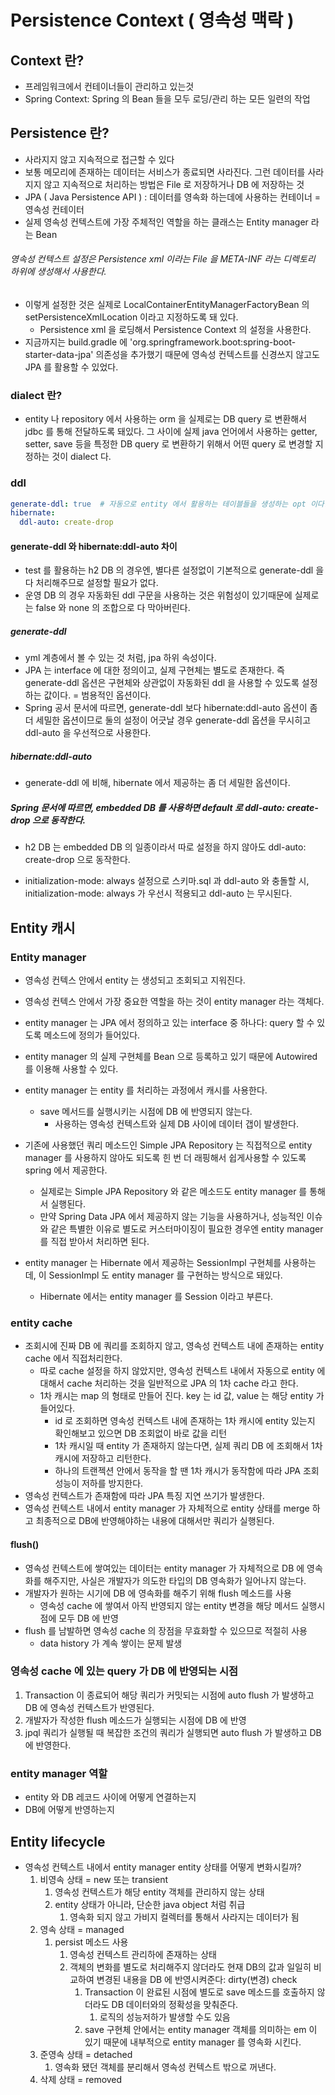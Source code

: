 # Persistence Context ( 영속성 맥락 )
## Context 란?
- 프레임워크에서 컨테이너들이 관리하고 있는것
- Spring Context: Spring 의 Bean 들을 모두 로딩/관리 하는 모든 일련의 작업

## Persistence 란?
- 사라지지 않고 지속적으로 접근할 수 있다
- 보통 메모리에 존재하는 데이터는 서비스가 종료되면 사라진다. 그런 데이터를 사라지지 않고 지속적으로 처리하는 방법은 File 로 저장하거나 DB 에 저장하는 것
- JPA ( Java Persistence API ) : 데이터를 영속화 하는데에 사용하는 컨테이너 = 영속성 컨테이터
- 실제 영속성 컨텍스트에 가장 주체적인 역할을 하는 클래스는 Entity manager 라는 Bean

###### 영속성 컨텍스트 설정은 Persistence xml 이라는 File 을 META-INF 라는 디렉토리 하위에 생성해서 사용한다.
- 이렇게 설정한 것은 실제로 LocalContainerEntityManagerFactoryBean 의 setPersistenceXmlLocation 이라고 지정하도록 돼 있다.
  - Persistence xml 을 로딩해서 Persistence Context 의 설정을 사용한다.
- 지금까지는 build.gradle 에 'org.springframework.boot:spring-boot-starter-data-jpa' 의존성을 추가했기 때문에 영속성 컨텍스트를 신경쓰지 않고도 JPA 를 활용할 수 있었다.

### dialect 란?
- entity 나 repository 에서 사용하는 orm 을 실제로는 DB query 로 변환해서 jdbc 를 통해 전달하도록 돼있다. 그 사이에 실제 java 언어에서 사용하는 getter, setter, save 등을 특정한 DB query 로 변환하기 위해서 어떤 query 로 변경할 지 정하는 것이 dialect 다.

### ddl
```yaml
generate-ddl: true  # 자동으로 entity 에서 활용하는 테이블들을 생성하는 opt 이다. default 는 false 다.
hibernate:
  ddl-auto: create-drop
```

#### generate-ddl 와 hibernate:ddl-auto 차이
- test 를 활용하는 h2 DB 의 경우엔, 별다른 설정없이 기본적으로 generate-ddl 을 다 처리해주므로 설정할 필요가 없다. 
- 운영 DB 의 경우 자동화된 ddl 구문을 사용하는 것은 위험성이 있기때문에 실제로는 false 와 none 의 조합으로 다 막아버린다.

##### generate-ddl
- yml 계층에서 볼 수 있는 것 처럼, jpa 하위 속성이다.
- JPA 는 interface 에 대한 정의이고, 실제 구현체는 별도로 존재한다. 즉 generate-ddl 옵션은 구현체와 상관없이 자동화된 ddl 을 사용할 수 있도록 설정하는 값이다. = 범용적인 옵션이다.
- Spring 공서 문서에 따르면, generate-ddl 보다 hibernate:ddl-auto 옵션이 좀 더 세밀한 옵션이므로 둘의 설정이 어긋날 경우 generate-ddl 옵션을 무시히고 ddl-auto 을 우선적으로 사용한다.

##### hibernate:ddl-auto
- generate-ddl 에 비해, hibernate 에서 제공하는 좀 더 세밀한 옵션이다.

##### Spring 문서에 따르면, embedded DB 를 사용하면 default 로 ddl-auto: create-drop 으로 동작한다.
- h2 DB 는 embedded DB 의 일종이라서 따로 설정을 하지 않아도 ddl-auto: create-drop 으로 동작한다.

- initialization-mode: always 설정으로 스키마.sql 과 ddl-auto 와 충돌할 시, initialization-mode: always 가 우선시 적용되고 ddl-auto 는 무시된다.

## Entity 캐시
### Entity manager
- 영속성 컨텍스 안에서 entity 는 생성되고 조회되고 지워진다.
- 영속성 컨텍스 안에서 가장 중요한 역할을 하는 것이 entity manager 라는 객체다.
- entity manager 는 JPA 에서 정의하고 있는 interface 중 하나다: query 할 수 있도록 메소드에 정의가 들어있다.
- entity manager 의 실제 구현체를 Bean 으로 등록하고 있기 때문에 Autowired 를 이용해 사용할 수 있다.
- entity manager 는 entity 를 처리하는 과정에서 캐시를 사용한다.
  - save 메서드를 실행시키는 시점에 DB 에 반영되지 않는다.
    - 사용하는 영속성 컨텍스트와 실제 DB 사이에 데이터 갭이 발생한다.

- 기존에 사용했던 쿼리 메소드인 Simple JPA Repository 는 직접적으로 entity manager 를 사용하지 않아도 되도록 힌 번 더 래핑해서 쉽게사용할 수 있도록 spring 에서 제공한다.
  - 실제로는 Simple JPA Repository 와 같은 메소드도 entity manager 를 통해서 실행된다.
  - 만약 Spring Data JPA 에서 제공하지 않는 기능을 사용하거나, 성능적인 이슈와 같은 특별한 이유로 별도로 커스터마이징이 필요한 경우엔 entity manager 를 직접 받아서 처리하면 된다.
- entity manager 는 Hibernate 에서 제공하는 SessionImpl 구현체를 사용하는데, 이 SessionImpl 도 entity manager 를 구현하는 방식으로 돼있다.
  - Hibernate 에서는 entity manager 를 Session 이라고 부른다.

### entity cache
- 조회시에 진짜 DB 에 쿼리를 조회하지 않고, 영속성 컨텍스트 내에 존재하는 entity cache 에서 직접처리한다.
  - 따로 cache 설정을 하지 않았지만, 영속성 컨텍스트 내에서 자동으로 entity 에 대해서 cache 처리하는 것을 일반적으로 JPA 의 1차 cache 라고 한다.
  - 1차 캐시는 map 의 형태로 만들어 진다. key 는 id 값, value 는 해당 entity 가 들어있다.
    - id 로 조회하면 영속성 컨텍스트 내에 존재하는 1차 캐시에 entity 있는지 확인해보고 있으면 DB 조회없이 바로 값을 리턴
    - 1차 캐시일 때 entity 가 존재하지 않는다면, 실제 쿼리 DB 에 조회해서 1차 캐시에 저장하고 리턴한다.
    - 하나의 트랜젝션 안에서 동작을 할 땐 1차 캐시가 동작함에 따라 JPA 조회 성능이 저하를 방지한다.
- 영속성 컨텍스트가 존재함에 따라 JPA 특징 지연 쓰기가 발생한다.
- 영속성 컨텍스트 내에서 entity manager 가 자체적으로 entity 상태를 merge 하고 최종적으로 DB에 반영해야하는 내용에 대해서만 쿼리가 실행된다.

#### flush()
- 영속성 컨텍스트에 쌓여있는 데이터는 entity manager 가 자체적으로 DB 에 영속화를 해주지만, 사실은 개발자가 의도한 타입의 DB 영속화가 일어나지 않는다.
- 개발자가 원하는 시기에 DB 에 영속화를 해주기 위해 flush 메소드를 사용
  - 영속성 cache 에 쌓여서 아직 반영되지 않는 entity 변경을 해당 메서드 실행시점에 모두 DB 에 반영
- flush 를 남발하면 영속성 cache 의 장점을 무효화할 수 있으므로 적절히 사용
  - data history 가 계속 쌓이는 문제 발생

### 영속성 cache 에 있는 query 가 DB 에 반영되는 시점
1. Transaction 이 종료되어 해당 쿼리가 커밋되는 시점에 auto flush 가 발생하고 DB 에 영속성 컨텍스트가 반영된다.
2. 개발자가 작성한 flush 메소드가 실행되는 시점에 DB 에 반영
3. jpql 쿼리가 실행될 때 복잡한 조건의 쿼리가 실행되면 auto flush 가 발생하고 DB 에 반영한다.

### entity manager 역할
- entity 와 DB 레코드 사이에 어떻게 연결하는지
- DB에 어떻게 반영하는지

## Entity lifecycle
- 영속성 컨텍스트 내에서 entity manager entity 상태를 어떻게 변화시킬까?
  1. 비영속 상태 = new 또는 transient
     1. 영속성 컨텍스트가 해당 entity 객체를 관리하지 않는 상태
     2. entity 상태가 아니라, 단순한 java object 처럼 취급
        1. 영속화 되지 않고 가비지 컬렉터를 통해서 사라지는 데이터가 됨
  2. 영속 상태 = managed
     1. persist 메소드 사용
        1. 영속성 컨텍스트 관리하에 존재하는 상태
        2. 객체의 변화를 별도로 처리해주지 않더라도 현재 DB의 값과 일일히 비교하여 변경된 내용을 DB 에 반영시켜준다: dirty(변경) check
           1. Transaction 이 완료된 시점에 별도로 save 메소드를 호출하지 않더라도 DB 데이터와의 정확성을 맞춰준다.
              1. 로직의 성능저하가 발생할 수도 있음
           2. save 구현체 안에서는 entity manager 객체를 의미하는 em 이 있기 때문에 내부적으로 entity manager 를 영속화 시킨다.
  3. 준영속 상태 = detached
     1. 영속화 됐던 객체를 분리해서 영속성 컨텍스트 밖으로 꺼낸다.
  4. 삭제 상태 = removed
